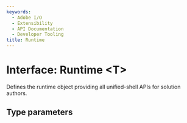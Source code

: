 ```yaml
---
keywords:
  - Adobe I/O
  - Extensibility
  - API Documentation
  - Developer Tooling
title: Runtime
---
```


# Interface: Runtime <**T**>

Defines the runtime object providing all unified-shell APIs for solution authors.

## Type parameters

